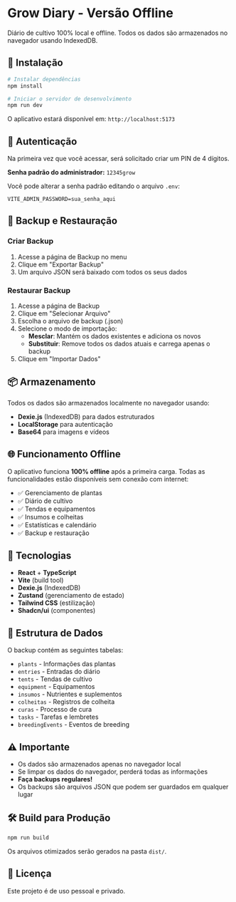 # Grow Diary - Versão Offline

Diário de cultivo 100% local e offline. Todos os dados são armazenados no navegador usando IndexedDB.

## 🚀 Instalação

```bash
# Instalar dependências
npm install

# Iniciar o servidor de desenvolvimento
npm run dev
```

O aplicativo estará disponível em: `http://localhost:5173`

## 🔐 Autenticação

Na primeira vez que você acessar, será solicitado criar um PIN de 4 dígitos.

**Senha padrão do administrador:** `12345grow`

Você pode alterar a senha padrão editando o arquivo `.env`:

```
VITE_ADMIN_PASSWORD=sua_senha_aqui
```

## 💾 Backup e Restauração

### Criar Backup

1. Acesse a página de Backup no menu
2. Clique em "Exportar Backup"
3. Um arquivo JSON será baixado com todos os seus dados

### Restaurar Backup

1. Acesse a página de Backup
2. Clique em "Selecionar Arquivo"
3. Escolha o arquivo de backup (.json)
4. Selecione o modo de importação:
   - **Mesclar**: Mantém os dados existentes e adiciona os novos
   - **Substituir**: Remove todos os dados atuais e carrega apenas o backup
5. Clique em "Importar Dados"

## 📦 Armazenamento

Todos os dados são armazenados localmente no navegador usando:
- **Dexie.js** (IndexedDB) para dados estruturados
- **LocalStorage** para autenticação
- **Base64** para imagens e vídeos

## 🌐 Funcionamento Offline

O aplicativo funciona **100% offline** após a primeira carga. Todas as funcionalidades estão disponíveis sem conexão com internet:

- ✅ Gerenciamento de plantas
- ✅ Diário de cultivo
- ✅ Tendas e equipamentos
- ✅ Insumos e colheitas
- ✅ Estatísticas e calendário
- ✅ Backup e restauração

## 🔧 Tecnologias

- **React** + **TypeScript**
- **Vite** (build tool)
- **Dexie.js** (IndexedDB)
- **Zustand** (gerenciamento de estado)
- **Tailwind CSS** (estilização)
- **Shadcn/ui** (componentes)

## 📁 Estrutura de Dados

O backup contém as seguintes tabelas:
- `plants` - Informações das plantas
- `entries` - Entradas do diário
- `tents` - Tendas de cultivo
- `equipment` - Equipamentos
- `insumos` - Nutrientes e suplementos
- `colheitas` - Registros de colheita
- `curas` - Processo de cura
- `tasks` - Tarefas e lembretes
- `breedingEvents` - Eventos de breeding

## ⚠️ Importante

- Os dados são armazenados apenas no navegador local
- Se limpar os dados do navegador, perderá todas as informações
- **Faça backups regulares!**
- Os backups são arquivos JSON que podem ser guardados em qualquer lugar

## 🛠️ Build para Produção

```bash
npm run build
```

Os arquivos otimizados serão gerados na pasta `dist/`.

## 📝 Licença

Este projeto é de uso pessoal e privado.
